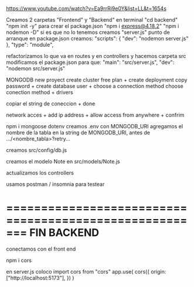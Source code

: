 https://www.youtube.com/watch?v=Ea9rrRj9e0Y&list=LL&t=1654s

Creamos 2 carpetas "Frontend" y "Backend"
en terminal "cd backend"
"npm init -y" para crear el package.json
"npm i express@4.18.2"
"npm i nodemon -D" si es que no lo tenemos
creamos "server.js" punto de arranque
en package.json creamos:
  "scripts": {
    "dev": "nodemon server.js"
  },
  "type": "module",

refactorizamos lo que va en routes y en controllers
y hacemos carpeta src
modificamos el package.json para que:
  "main": "src/server.js",
  "dev": "nodemon src/server.js"

MONGODB
new proyect
create cluster
free plan + create deployment
copy password + create database user + choose a connection method
choose conection method + drivers

copiar el string de coneccion + done

network acces + add ip address + allow access from anywhere + confrim

npm i mongoose dotenv
creamos .env  con MONGODB_URI
agregamos el nombre de la tabla en la string de MONGODB_URI, antes de .../<nombre_tabla>?retry...

creamos src/config/db.js

creamos el modelo Note en src/models/Note.js

actualizamos los controllers

usamos postman / insomnia para testear

=======================================================
            FIN BACKEND
=======================================================            

conectamos con el front end

npm i cors

en server.js coloco
import cors from "cors"
app.use(
  cors({
    origin: ["http://localhost:5173"],
  })
)





